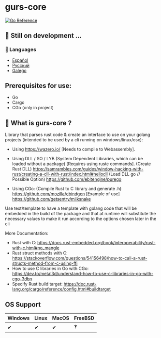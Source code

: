 # gurs-core
[![Go Reference](https://pkg.go.dev/badge/github.com/PiterWeb/gurs-core.svg)](https://pkg.go.dev/github.com/PiterWeb/gurs-core)

## 🚧 Still on development ...

### 🏴 Languages

- [Español](/README-es.md)
- [Русский](/README-ru.md)
- [Galego](/README-gl.md)

## Prerequisites for use:

- Go
- Cargo
- CGo (only in project)

## 🤯 What is gurs-core ?

Library that parses rust code & create an interface to use on your golang projects
(intended to be used by a cli running on windows/linux/osx):

- Using https://wazero.io/ [Needs to compile to Webassembly].

- Using DLL / SO / LYB (System Dependent Libraries, which can be loaded without a package) [Requires using rustc commands].
(Create Rust DLL)
https://samrambles.com/guides/window-hacking-with-rust/creating-a-dll-with-rust/index.html#hellodll
(Load DLL go // Possible Option)
https://github.com/ebitengine/purego

- Using CGo:
(Compile Rust to C library and generate .h) https://github.com/mozilla/cbindgen
[Example of use] https://github.com/getsentry/milksnake

Use text/template to have a template with golang code that will be embedded in the build of the package
and that at runtime will substitute the necessary values to make it run according to the options chosen later in the cli

More Documentation:

- Rust with C: https://docs.rust-embedded.org/book/interoperability/rust-with-c.html#no_mangle
- Rust struct methods with C: https://stackoverflow.com/questions/54156498/how-to-call-a-rust-structs-method-from-c-using-ffi
- How to use C libraries in Go with CGo: https://dev.to/metal3d/understand-how-to-use-c-libraries-in-go-with-cgo-3dbn
- Specify Rust build target: https://doc.rust-lang.org/cargo/reference/config.html#buildtarget

## OS Support

| Windows 	| Linux 	| MacOS 	| FreeBSD 	|
|---------	|-------	|-------	|---------	|
| ✔       	| ✔     	| ✔     	| ❓       	|
